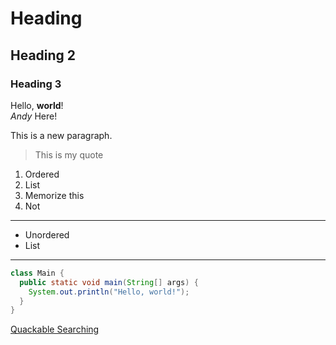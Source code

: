# Heading
## Heading 2
### Heading 3

Hello, __world__!  
_Andy_ Here!

This is a new paragraph.

> This is my quote

1. Ordered
2. List
3. Memorize this
4. Not

----

* Unordered
* List

----

```java
class Main {
  public static void main(String[] args) {
    System.out.println("Hello, world!");
  }
}
```

[Quackable Searching](https://start.duckduckgo.com)
